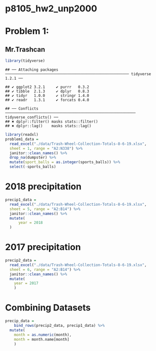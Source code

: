 p8105\_hw2\_unp2000
================

# Problem 1:

## Mr.Trashcan

``` r
library(tidyverse)
```

    ## ── Attaching packages ──────────────────────────────────────────────────────── tidyverse 1.2.1 ──

    ## ✔ ggplot2 3.2.1     ✔ purrr   0.3.2
    ## ✔ tibble  2.1.3     ✔ dplyr   0.8.3
    ## ✔ tidyr   1.0.0     ✔ stringr 1.4.0
    ## ✔ readr   1.3.1     ✔ forcats 0.4.0

    ## ── Conflicts ─────────────────────────────────────────────────────────── tidyverse_conflicts() ──
    ## ✖ dplyr::filter() masks stats::filter()
    ## ✖ dplyr::lag()    masks stats::lag()

``` r
library(readxl)
problem1_data = 
  read_excel("./data/Trash-Wheel-Collection-Totals-8-6-19.xlsx", 
  sheet = 1, range = "A2:N338") %>%
  janitor::clean_names() %>%
  drop_na(dumpster) %>%
  mutate(sport_balls = as.integer(sports_balls)) %>%
  select(-sports_balls)
```

# 2018 precipitation

``` r
precip1_data = 
  read_excel("./data/Trash-Wheel-Collection-Totals-8-6-19.xlsx",
  sheet = 5, range = "A2:B14") %>%
  janitor::clean_names() %>%
  mutate(
      year = 2018
  )
```

# 2017 precipitation

``` r
precip2_data = 
  read_excel("./data/Trash-Wheel-Collection-Totals-8-6-19.xlsx", 
  sheet = 6, range = "A2:B14") %>%
  janitor::clean_names() %>%
  mutate(
    year = 2017
    )
```

# Combining Datasets

``` r
precip_data =
    bind_rows(precip2_data, precip1_data) %>%
  mutate(
    month = as.numeric(month),
    month = month.name[month]
    )
```
